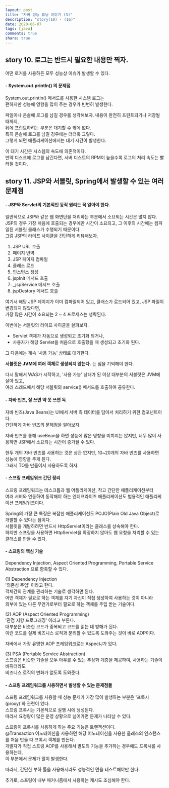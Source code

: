 ```yaml
---
layout: post
title: "자바 성능 튜닝 이야기 (3)"  
description: "story(10) - (16)"
date: 2020-06-07
tags: [java]
comments: true
share: true
---
```


## story 10. 로그는 반드시 필요한 내용만 찍자.    

어떤 로거를 사용하든 모두 성능상 이슈가 발생할 수 있다.   

#### - System.out.println() 의 문제점   

System.out.println() 메서드를 사용한 시스템 로그는       
편하지만 성능에 영향을 많이 주는 경우가 빈번히 발생한다.   

파일이나 콘솔에 로그를 남길 경우를 생각해보자. 내용이 완전히 프린트되거나 저장될 때까지,   
뒤에 프린트하려는 부분은 대기할 수 밖에 없다.   
특히 콘솔에 로그를 남길 경우에는 더더욱 그렇다.   
그렇게 되면 애플리케이션에서는 대기 시간이 발생한다.   

이 대기 시간은 시스템의 속도에 의존적이다.   
만약 디스크에 로그를 남긴다면, 서버 디스트의 RPM이 높을수록 로그의 처리 속도는 빨라질 것이다.   


## story 11. JSP와 서블릿, Spring에서 발생할 수 있는 여러 문제점     

#### - JSP와 Servlet의 기본적인 동작 원리는 꼭 알아야 한다.   

일반적으로 JSP와 같은 웹 화면단을 처리하는 부분에서 소요되는 시간은 많지 않다.     
JSP의 경우 가장 처음에 호출되는 경우에만 시간이 소요되고, 그 이후의 시간에는 컴파일된 서블릿 클래스가 수행되기 때문이다.     
그럼 JSP의 라이프 사이클을 간단하게 리뷰해보자.    

1. JSP URL 호출   
2. 페이지 번역   
3. JSP 페이지 컴파일   
4. 클래스 로드   
5. 인스턴스 생성   
6. jspInit 메서드 호출   
7. _jspService 메서드 호출   
8. jspDestory 메서드 호출   

여기서 해당 JSP 페이지가 이미 컴파일되어 있고, 클래스가 로드되어 있고, JSP 파일이 변경되지 않았다면,     
가장 많은 시간이 소요되는 2 ~ 4 프로세스는 생략된다.   

이번에는 서블릿의 라이프 사이클을 살펴보자.   

- Servlet 객체가 자동으로 생성되고 초기화 되거나,     
- 사용자가 해당 Servlet을 처음으로 호출했을 때 생성되고 초기화 된다.     

그 다음에는 계속 '사용 가능' 상태로 대기한다.         


**서블릿은 JVM에 여러 객체로 생성되지 않는다.** 는 점을 기억해야 한다.   

다시 말해서 WAS가 시작하고, '사용 가능' 상태가 된 이상 대부분의 서블릿은 JVM에 살아 있고,    
여러 스레드에서 해당 서블릿의 service() 메서드를 호출하여 공유한다.      



#### - 자바 빈즈, 잘 쓰면 약 못 쓰면 독  
  
자바 빈즈(Java Beans)는 UI에서 서버 측 데이터를 담아서 처리하기 위한 컴포넌트이다.      
간단하게 자바 빈즈의 문제점을 알아보자.   

자바 빈즈를 통해 useBean을 하면 성능에 많은 영향을 미치지는 않지만, 너무 많이 사용하면 JSP에서 소요되는 시간이 증가될 수 있다.   

한두 개의 자바 빈즈를 사용하는 것은 상관 없지만, 10~20개의 자바 빈즈를 사용하면 성능에 영향을 주게 된다.   
그래서 TO를 만들어서 사용하도록 하자.   


#### - 스프링 프레임워크 간단 정리   

스프링 프레임워크는 데스크톱과 웹 어플리케이션, 작고 간단한 애플리케이션부터            
여러 서버와 연동하여 동작해야 하는 엔터프라이즈 애플리케이션도 범용적인 애플리케이션 프레임워크이다.           

Spring의 가장 큰 특징은 복잡한 애플리케이션도 POJO(Plain Old Java Object)로 개발할 수 있다는 점이다.   
서블릿을 개발하려면 반드시 HttpServlet이라는 클래스를 상속해야 한다.   
하지만 스프링을 사용하면 HttpServlet을 확장하지 않아도 웹 요청을 처리할 수 있는 클래스를 만들 수 있다.   


#### - 스프링의 핵심 기술   

Dependency Injection, Aspect Oriented Programming, Portable Service Abstraction 으로 함축할 수 있다.    

(1) Dependency Injection     
'의존성 주입' 이라고 한다.    
객체간의 관계를 관리하는 기술로 생각하면 된다.     
어떤 객체가 필요로 하는 객체를 자기 자신이 직접 생성하여 사용하는 것이 아니라    
외부에 있는 다른 무언가로부터 필요로 하는 객체를 주입 받는 기술이다.        

(2) AOP (Aspect Oriented Programming)    
'관점 지향 프로그래밍' 이라고 부른다.   
대부분은 비슷한 코드가 중복되고 코드를 읽는 데 방해가 된다.   
이런 코드를 실제 비즈니스 로직과 분리할 수 있도록 도와주는 것이 바로 AOP이다.   

자바에서 가장 유명한 AOP 프레임워크로는 AspectJ가 있다.   

(3) PSA (Portable Service Abstraction)    
스프링은 비슷한 기술을 모두 아우를 수 있는 추상화 계층을 제공하여, 사용하는 기술이 바뀌더라도   
비즈니스 로직의 변화가 없도록 도와준다.   


#### - 스프링 프레임워크를 사용하면서 발생할 수 있는 문제점들     

스프링 프레임워크를 사용할 때 성능 문제가 가장 많이 발생하는 부분은 '프록시(proxy)'와 관련이 있다.   
스프링 프록시는 기본적으로 실행 시에 생성된다.   
따라서 요청량이 많은 운영 상황으로 넘어가면 문제가 나타날 수 있다.   

스프링이 프록시를 사용하게 하는 주요 기능은 트랜잭션이다.   
@Transaction 어노테이션을 사용하면 해당 어노테이션을 사용한 클래스의 인스턴스를 처음 만들 때 프록시 객체를 만든다.   
개발자가 직접 스프링 AOP를 사용해서 별도의 기능을 추가하는 경우에도 프록시를 사용하는데,   
이 부분에서 문제가 많이 발생한다.   

따라서, 간단한 부하 툴을 사용해서라도 성능적인 면을 테스트해야만 한다.   

추가로, 스프링이 내부 매커니즘에서 사용하는 캐시도 조심해야 한다.   

